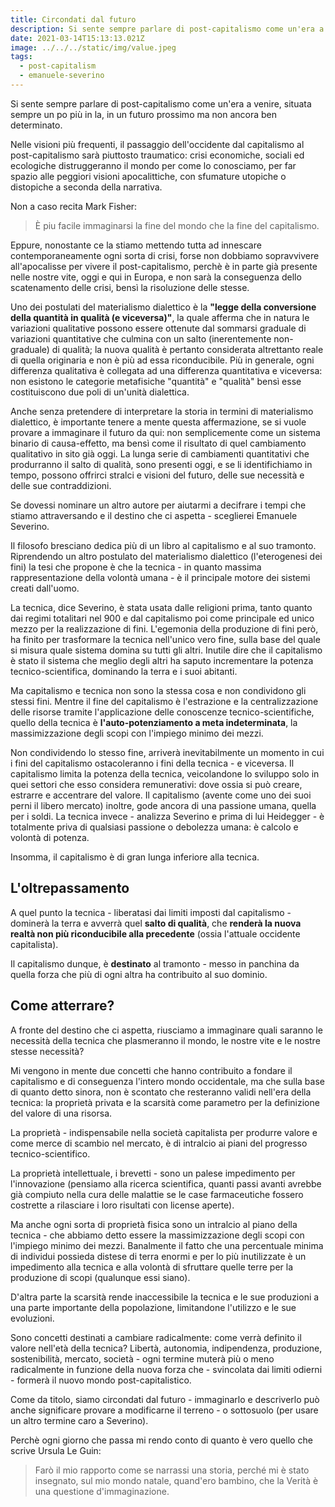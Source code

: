 ```yaml
---
title: Circondati dal futuro
description: Si sente sempre parlare di post-capitalismo come un'era a venire, situata sempre un po più in la, in un futuro prossimo ma non ancora ben determinato.
date: 2021-03-14T15:13:13.021Z
image: ../../../static/img/value.jpeg
tags:
  - post-capitalism
  - emanuele-severino
---
```


Si sente sempre parlare di post-capitalismo come un'era a venire, situata sempre un po più in la, in un futuro prossimo ma non ancora ben determinato. 

Nelle visioni più frequenti, il passaggio dell'occidente dal capitalismo al post-capitalismo sarà piuttosto traumatico: crisi economiche, sociali ed ecologiche  distruggeranno il mondo per come lo conosciamo, per far spazio alle peggiori visioni apocalittiche, con sfumature utopiche o distopiche a seconda della narrativa.

Non a caso recita Mark Fisher:
> È piu facile immaginarsi la fine del mondo che la fine del capitalismo. 

Eppure, nonostante ce la stiamo mettendo tutta ad innescare contemporaneamente ogni sorta di crisi, forse non dobbiamo sopravvivere all'apocalisse per vivere il post-capitalismo, perchè è in parte già presente nelle nostre vite, oggi e qui in Europa, e non sarà la conseguenza dello scatenamento delle crisi, bensì la risoluzione delle stesse.

Uno dei postulati del materialismo dialettico è la **"legge della conversione della quantità in qualità (e viceversa)"**, la quale afferma che in natura le variazioni qualitative possono essere ottenute dal sommarsi graduale di variazioni quantitative che culmina con un salto (inerentemente non-graduale) di qualità; la nuova qualità è pertanto considerata altrettanto reale di quella originaria e non è più ad essa riconducibile. Più in generale, ogni differenza qualitativa è collegata ad una differenza quantitativa e viceversa: non esistono le categorie metafisiche "quantità" e "qualità" bensì esse costituiscono due poli di un'unità dialettica.

Anche senza pretendere di interpretare la storia in termini di materialismo dialettico, è importante tenere a mente questa affermazione, se si vuole provare a immaginare il futuro da qui: non semplicemente come un sistema binario di causa-effetto, ma bensì come il risultato di quel cambiamento qualitativo in sito già oggi. La lunga serie di cambiamenti quantitativi che produrranno il salto di qualità, sono presenti oggi, e se li identifichiamo in tempo, possono offrirci stralci e visioni del futuro, delle sue necessità e delle sue contraddizioni.

Se dovessi nominare un altro autore per aiutarmi a decifrare i tempi che stiamo attraversando e il destino che ci aspetta - sceglierei Emanuele Severino.

Il filosofo bresciano dedica più di un libro al capitalismo e al suo tramonto. Riprendendo un altro postulato del materialismo dialettico (l'eterogenesi dei fini) la tesi che propone è che la tecnica - in quanto massima rappresentazione della volontà umana - è il principale motore dei sistemi creati dall'uomo.

La tecnica, dice Severino, è stata usata dalle religioni prima, tanto quanto dai regimi totalitari nel 900 e dal capitalismo poi come principale ed unico mezzo per la realizzazione di fini.
L'egemonia della produzione di fini però, ha finito per trasformare la tecnica nell'unico vero fine, sulla base del quale si misura quale sistema domina su tutti gli altri. Inutile dire che il capitalismo è stato il sistema che meglio degli altri ha saputo incrementare la potenza tecnico-scientifica, dominando la terra e i suoi abitanti.

Ma capitalismo e tecnica non sono la stessa cosa e non condividono gli stessi fini. Mentre il fine del capitalismo è l'estrazione e la centralizzazione delle risorse tramite l'applicazione delle conoscenze tecnico-scientifiche, quello della tecnica è **l'auto-potenziamento a meta indeterminata**, la massimizzazione degli scopi con l'impiego minimo dei mezzi.

Non condividendo lo stesso fine, arriverà inevitabilmente un momento in cui i fini del capitalismo ostacoleranno i fini della tecnica - e viceversa. 
Il capitalismo limita la potenza della tecnica, veicolandone lo sviluppo solo in quei settori che esso considera remunerativi: dove ossia si può creare, estrarre e accentrare del valore.
Il capitalismo (avente come uno dei suoi perni il libero mercato) inoltre, gode ancora di una passione umana, quella per i soldi.
La tecnica invece - analizza Severino e prima di lui Heidegger - è totalmente priva di qualsiasi passione o debolezza umana: è calcolo e volontà di potenza.

Insomma, il capitalismo è di gran lunga inferiore alla tecnica.

## L'oltrepassamento

A quel punto la tecnica - liberatasi dai limiti imposti dal capitalismo - dominerà la terra e avverrà quel **salto di qualità**, che **renderà la nuova realtà non più riconducibile alla precedente** (ossia l'attuale occidente capitalista).

Il capitalismo dunque, è **destinato** al tramonto - messo in panchina da quella forza che più di ogni altra ha contribuito al suo dominio.

## Come atterrare?

A fronte del destino che ci aspetta, riusciamo a immaginare quali saranno le necessità della tecnica che plasmeranno il mondo, le nostre vite e le nostre stesse necessità?

Mi vengono in mente due concetti che hanno contribuito a fondare il capitalismo e di conseguenza l'intero mondo occidentale, ma che sulla base di quanto detto sinora, non è scontato che resteranno validi nell'era della tecnica:
la proprietà privata e la scarsità come parametro per la definizione del valore di una risorsa.

La proprietà - indispensabile nella società capitalista per produrre valore e come merce di scambio nel mercato, è di intralcio ai piani del progresso tecnico-scientifico. 

La proprietà intellettuale, i brevetti - sono un palese impedimento per l'innovazione (pensiamo alla ricerca scientifica, quanti passi avanti avrebbe già compiuto nella cura delle malattie se le case farmaceutiche fossero costrette a rilasciare i loro risultati con license aperte). 

Ma anche ogni sorta di proprietà fisica sono un intralcio al piano della tecnica - che abbiamo detto essere la massimizzazione degli scopi con l'impiego minimo dei mezzi. Banalmente il fatto che una percentuale minima di individui possieda distese di terra enormi e per lo più inutilizzate è un impedimento alla tecnica e alla volontà di sfruttare quelle terre per la produzione di scopi (qualunque essi siano).

D'altra parte la scarsità rende inaccessibile la tecnica e le sue produzioni a una parte importante della popolazione, limitandone l'utilizzo e le sue evoluzioni.

Sono concetti destinati a cambiare radicalmente: come verrà definito il valore nell'età della tecnica? Libertà, autonomia, indipendenza, produzione, sostenibilità, mercato, società - ogni termine muterà più o meno radicalmente in funzione della nuova forza che - svincolata dai limiti odierni - formerà il nuovo mondo post-capitalistico.


Come da titolo, siamo circondati dal futuro - immaginarlo e descriverlo può anche significare provare a modificarne il terreno - o sottosuolo (per usare un altro termine caro a Severino). 

Perchè ogni giorno che passa mi rendo conto di quanto è vero quello che scrive Ursula Le Guin:

> Farò il mio rapporto come se narrassi una storia, perché mi è stato insegnato, sul mio mondo natale, quand'ero bambino, che la Verità è una questione d'immaginazione.
